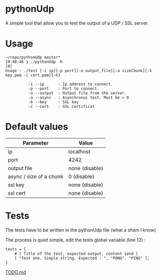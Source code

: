 # pythonUdp

A simple tool that allow you to test the output of a UDP / SSL server.

# Usage

```
~/repo/pythonUdp master*
19:48:46 ❯ ./pythonUdp -h                                                             [0]
Usage : ./test [-i ip][-p port][-o output_file][-a sizeChunk][-k key.pem -c cert.pem][-h]

          -i --ip      : Ip address to connect.
          -p --port    : Port to connect.
          -o --output  : Output file from the server.
          -a --async   : Asynchronus test. Must be > 0
          -k --key     : SSL key
          -c --cert    : SSL certificat
```


# Default values

| Parameter               | Value          |
|-------------------------|----------------|
| ip                      | localhost      |
| port                    | 4242           |
| output file             | none (disable) |
| async / size of a chunk | 0 (disable)    |
| ssl key                 | none (disable) |
| ssl cert                | none (disable) |

# Tests

The tests have to be written in the pythonUdp file (what a sham I know)

The process is quiet simple, edit the tests global variable (line 12) :

```
tests = [
    # [ Title of the test, expected output, content send ]
    [ "Test one. Simple string. Expected : ", "PONG", "PING" ],
]

```


[TODO.md](TODO)
